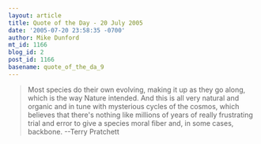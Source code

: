 ```yaml
---
layout: article
title: Quote of the Day - 20 July 2005
date: '2005-07-20 23:58:35 -0700'
author: Mike Dunford
mt_id: 1166
blog_id: 2
post_id: 1166
basename: quote_of_the_da_9
---
```

> Most species do their own evolving, making it up as they go along, which is the way Nature intended. And this is all very natural and organic and in tune with mysterious cycles of the cosmos, which believes that there's nothing like millions of years of really frustrating trial and error to give a species moral fiber and, in some cases, backbone.
> --Terry Pratchett
